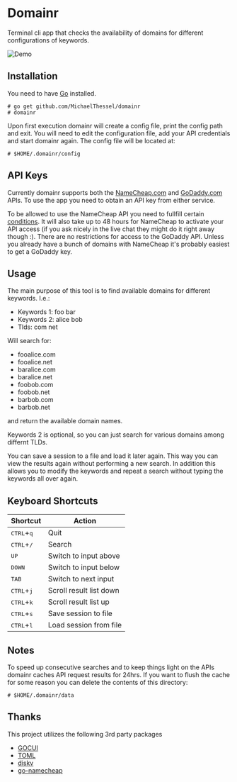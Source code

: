 # Domainr


Terminal cli app that checks the availability of domains for different configurations of keywords.

![Demo](https://raw.githubusercontent.com/MichaelThessel/domainr/master/assets/demo.gif)

## Installation

You need to have [Go](https://golang.org/) installed.

```
# go get github.com/MichaelThessel/domainr
# domainr
```

Upon first execution domainr will create a config file, print the config path and exit. You will need to edit the configuration file, add your API credentials and start domainr again. The config file will be located at:

```
# $HOME/.domainr/config
```

## API Keys

Currently domainr supports both the [NameCheap.com](https://www.namecheap.com/support/api/intro.aspx) and [GoDaddy.com](https://developer.godaddy.com/) APIs. To use the app you need to obtain an API key from either service.

To be allowed to use the NameCheap API you need to fullfill certain [conditions](https://www.namecheap.com/support/knowledgebase/article.aspx/9739/63/api--faq#c). It will also take up to 48 hours for NameCheap to activate your API access (if you ask nicely in the live chat they might do it right away though :). There are no restrictions for access to the GoDaddy API. Unless you already have a bunch of domains with NameCheap it's probably easiest to get a GoDaddy key.

## Usage

The main purpose of this tool is to find available domains for different keywords. I.e.:

* Keywords 1: foo bar
* Keywords 2: alice bob
* Tlds: com net

Will search for:

* fooalice.com
* fooalice.net
* baralice.com
* baralice.net
* foobob.com
* foobob.net
* barbob.com
* barbob.net

and return the available domain names.

Keywords 2 is optional, so you can just search for various domains among differnt TLDs.

You can save a session to a file and load it later again. This way you can view the results again without performing a new search. In addition this allows you to modify the keywords and repeat a search without typing the keywords all over again. 

## Keyboard Shortcuts

Shortcut | Action
---------|-------
<kbd>CTRL</kbd>+<kbd>q</kbd> | Quit
<kbd>CTRL</kbd>+<kbd>/</kbd> | Search
<kbd>UP</kbd> | Switch to input above
<kbd>DOWN</kbd> | Switch to input below
<kbd>TAB</kbd> | Switch to next input
<kbd>CTRL</kbd>+<kbd>j</kbd> | Scroll result list down
<kbd>CTRL</kbd>+<kbd>k</kbd> | Scroll result list up
<kbd>CTRL</kbd>+<kbd>s</kbd> | Save session to file
<kbd>CTRL</kbd>+<kbd>l</kbd> | Load session from file

## Notes

To speed up consecutive searches and to keep things light on the APIs domainr caches API request results for 24hrs. If you want to flush the cache for some reason you can delete the contents of this directory:

```
# $HOME/.domainr/data
```

## Thanks

This project utilizes the following 3rd party packages

* [GOCUI](https://github.com/jroimartin/gocui)
* [TOML](https://github.com/BurntSushi/toml)
* [diskv](https://github.com/peterbourgon/diskv)
* [go-namecheap](https://github.com/billputer/go-namecheap)
